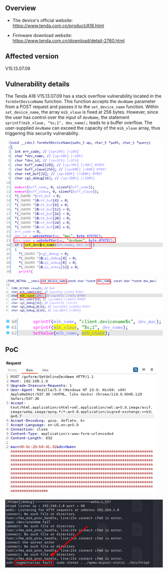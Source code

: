 ## Overview



- The device's official website: https://www.tenda.com.cn/product/A18.html

- Firmware download website: https://www.tenda.com.cn/download/detail-2760.html



## Affected version

V15.13.07.09



## Vulnerability details

The Tenda A18 V15.13.07.09 has a stack overflow vulnerability located in the `formSetDeviceName` function. This function accepts the `devName` parameter from a POST request and passes it to the `set_device_name` function. Within `set_device_name`, the array `mib_vlaue` is fixed at 256 bytes. However, since the user has control over the input of `devName`, the statement `sprintf(mib_vlaue, "%s;1", dev_name);` leads to a buffer overflow. The user-supplied `devName` can exceed the capacity of the `mib_vlaue` array, thus triggering this security vulnerability.



![image-20231206203144308](image/image-20231206203144308.png)



![image-20231206204733205](image/image-20231206204733205.png)



![image-20231206203355159](image/image-20231206203355159.png)

## PoC

![image-20231206203903657](image/image-20231206203903657.png)



![image-20231206203910520](image/image-20231206203910520.png)

